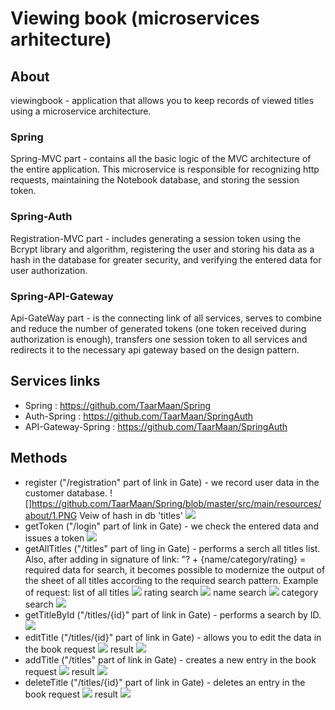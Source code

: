 # Viewing book (microservices arhitecture)

## About
viewingbook -  application that allows you to keep records of viewed titles using a microservice architecture.

### Spring 
Spring-MVC part - contains all the basic logic of the MVC architecture of the entire application. This microservice is responsible for recognizing http requests, maintaining the Notebook database, and storing the session token.
### Spring-Auth 
Registration-MVC part - includes generating a session token using the Bcrypt library and algorithm, registering the user and storing his data as a hash in the database for greater security, and verifying the entered data for user authorization.
### Spring-API-Gateway 
Api-GateWay part - is the connecting link of all services, serves to combine and reduce the number of generated tokens (one token received during authorization is enough), transfers one session token to all services and redirects it to the necessary api gateway based on the design pattern.

## Services links
- Spring : https://github.com/TaarMaan/Spring
- Auth-Spring : https://github.com/TaarMaan/SpringAuth
- API-Gateway-Spring : https://github.com/TaarMaan/SpringAuth

## Methods

- register ("/registration" part of link in Gate) - we record user data in the customer database.
![]https://github.com/TaarMaan/Spring/blob/master/src/main/resources/about/1.PNG
Veiw of hash in db 'titles'
![](src/main/resources/2.png)
- getToken ("/login" part of link in Gate) - we check the entered data and issues a token
![](src/main/resources/3.png)
- getAllTitles ("/titles" part of ling in Gate) - performs a serch all titles list. Also, after adding in signature of link: "? + {name/category/rating} = required data for search, it becomes possible to modernize the output of the sheet of all titles according to the required search pattern. Example of request:
list of all titles
![](src/main/resources/4.png)
rating search
![](src/main/resources/4-2.png)
name search
![](src/main/resources/4-3.png)
category search
![](src/main/resources/4-4.png)
- getTitleById ("/titles/{id}" part of link in Gate) - performs a search by ID.
![](src/main/resources/5.png)
- editTitle ("/titles/{id}" part of link in Gate) - allows you to edit the data in the book 
request
![](src/main/resources/6.png)
result
![](src/main/resources/6-2.png)
- addTitle ("/titles" part of link in Gate) - creates a new entry in the book
request
![](src/main/resources/7.png)
result
![](src/main/resources/7-2.png)
- deleteTitle ("/titles/{id}" part of link in Gate) - deletes an entry in the book
request
![](src/main/resources/8.png)
result
![](src/main/resources/8-2.png)
